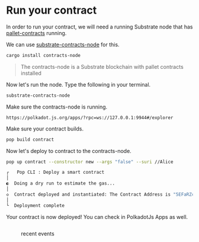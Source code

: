 # Run your contract

In order to run your contract, we will need a running Substrate node that has [pallet-contracts](https://paritytech.github.io/polkadot-sdk/master/pallet\_contracts/index.html) running.

We can use [substrate-contracts-node](https://github.com/paritytech/substrate-contracts-node) for this.

```sh
cargo install contracts-node
```

> The contracts-node is a Substrate blockchain with pallet contracts installed

Now let's run the node. Type the following in your terminal.

```sh
substrate-contracts-node
```

Make sure the contracts-node is running.

```
https://polkadot.js.org/apps/?rpc=ws://127.0.0.1:9944#/explorer
```

Make sure your contract builds.

```sh
pop build contract
```

Now let's deploy to contract to the contracts-node.

```sh
pop up contract --constructor new --args "false" --suri //Alice

┌   Pop CLI : Deploy a smart contract
│
◐  Doing a dry run to estimate the gas...                                                                                                                                   ●  Gas limit Weight { ref_time: 140492887, proof_size: 16689 }
│  
◇  Contract deployed and instantiated: The Contract Address is "5EFaRZcQN3RcCRPWJchtgR7i2zgKBVK3Es26jFVtxcgS8Q9K"
│
└  Deployment complete
```

Your contract is now deployed! You can check in PolkadotJs Apps as well.

<figure><img src="../.gitbook/assets/Screenshot 2024-05-09 at 7.31.17 PM.png" alt=""><figcaption><p>recent events</p></figcaption></figure>
